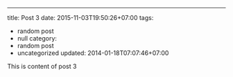 ---
title: Post 3
date: 2015-11-03T19:50:26+07:00
tags:
  - random post
  - null
category:
  - random post
  - uncategorized
updated: 2014-01-18T07:07:46+07:00

This is content of post 3